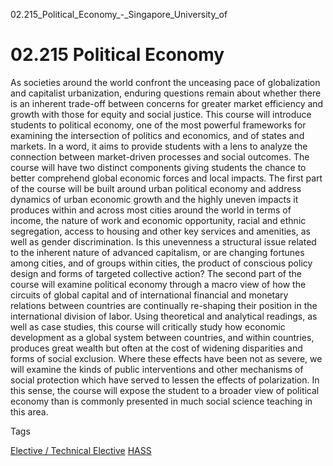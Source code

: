 02.215_Political_Economy_-_Singapore_University_of



02.215 Political Economy
========================

As societies around the world confront the unceasing pace of globalization and capitalist urbanization, enduring questions remain about whether there is an inherent trade-off between concerns for greater market efficiency and growth with those for equity and social justice. This course will introduce students to political economy, one of the most powerful frameworks for examining the intersection of politics and economics, and of states and markets. In a word, it aims to provide students with a lens to analyze the connection between market-driven processes and social outcomes. The course will have two distinct components giving students the chance to better comprehend global economic forces and local impacts. The first part of the course will be built around urban political economy and address dynamics of urban economic growth and the highly uneven impacts it produces within and across most cities around the world in terms of income, the nature of work and economic opportunity, racial and ethnic segregation, access to housing and other key services and amenities, as well as gender discrimination. Is this unevenness a structural issue related to the inherent nature of advanced capitalism, or are changing fortunes among cities, and of groups within cities, the product of conscious policy design and forms of targeted collective action? The second part of the course will examine political economy through a macro view of how the circuits of global capital and of international financial and monetary relations between countries are continually re-shaping their position in the international division of labor. Using theoretical and analytical readings, as well as case studies, this course will critically study how economic development as a global system between countries, and within countries, produces great wealth but often at the cost of widening disparities and forms of social exclusion. Where these effects have been not as severe, we will examine the kinds of public interventions and other mechanisms of social protection which have served to lessen the effects of polarization. In this sense, the course will expose the student to a broader view of political economy than is commonly presented in much social science teaching in this area.

Tags

[Elective / Technical Elective](/education/undergraduate/courses/?course-type=853)
[HASS](/education/undergraduate/courses/?pillar-cluster=56)


